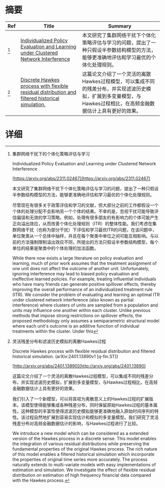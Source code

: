 # 摘要

| Ref | Title | Summary |
| --- | --- | --- |
| [^1] | [Individualized Policy Evaluation and Learning under Clustered Network Interference](https://arxiv.org/abs/2311.02467) | 本文研究了集群网络干扰下个体化策略评估与学习的问题，提出了一种只假设半参数结构模型的方法，能够更准确地评估和学习最优的个体化处理规则。 |
| [^2] | [Discrete Hawkes process with flexible residual distribution and filtered historical simulation.](http://arxiv.org/abs/2401.13890) | 这篇论文介绍了一个灵活的离散Hawkes过程模型，可以集成不同的残差分布，并实现滤波历史模拟，扩展到多变量模型，与Hawkes过程相比，在高频金融数据估计上具有更好的效果。 |

# 详细

[^1]: 集群网络干扰下的个体化策略评估与学习

    Individualized Policy Evaluation and Learning under Clustered Network Interference

    [https://arxiv.org/abs/2311.02467](https://arxiv.org/abs/2311.02467)

    本文研究了集群网络干扰下个体化策略评估与学习的问题，提出了一种只假设半参数结构模型的方法，能够更准确地评估和学习最优的个体化处理规则。

    

    尽管现在有很多关于政策评估和学习的文献，但大部分之前的工作都假设一个个体的处理分配不会影响另一个个体的结果。不幸的是，忽视干扰可能导致评估偏误和无效的学习策略。例如，处理有很多朋友的有影响力的个体可能产生正向溢出效应，从而改善个体化处理规则（ITR）的整体性能。我们考虑在集群网络干扰（也称为部分干扰）下评估和学习最优ITR的问题，在该问题中，单位聚类从一个总体中抽样，并且在每个聚类中单位之间可能互相影响。与以前的方法强制限制溢出效应不同，所提出的方法只假设半参数结构模型，每个单位的结果是聚类中的个体处理的加法函数。

    While there now exists a large literature on policy evaluation and learning, much of prior work assumes that the treatment assignment of one unit does not affect the outcome of another unit. Unfortunately, ignoring interference may lead to biased policy evaluation and ineffective learned policies. For example, treating influential individuals who have many friends can generate positive spillover effects, thereby improving the overall performance of an individualized treatment rule (ITR). We consider the problem of evaluating and learning an optimal ITR under clustered network interference (also known as partial interference) where clusters of units are sampled from a population and units may influence one another within each cluster. Unlike previous methods that impose strong restrictions on spillover effects, the proposed methodology only assumes a semiparametric structural model where each unit's outcome is an additive function of individual treatments within the cluster. Under this 
    
[^2]: 灵活残差分布和滤波历史模拟的离散Hawkes过程

    Discrete Hawkes process with flexible residual distribution and filtered historical simulation. (arXiv:2401.13890v1 [q-fin.ST])

    [http://arxiv.org/abs/2401.13890](http://arxiv.org/abs/2401.13890)

    这篇论文介绍了一个灵活的离散Hawkes过程模型，可以集成不同的残差分布，并实现滤波历史模拟，扩展到多变量模型，与Hawkes过程相比，在高频金融数据估计上具有更好的效果。

    

    我们引入了一个新模型，可以将其视为离散意义上的Hawkes过程的扩展版本。该模型使得能够集成各种残差分布，同时保留原始Hawkes过程的基本属性。这种模型的丰富性使得滤波历史模拟能够更准确地融入原始时间序列的特性。该过程自然地扩展到容易实现估计和模拟的多变量模型。我们研究了灵活残差分布对高频金融数据估计的影响，与Hawkes过程进行了比较。

    We introduce a new model which can be considered as a extended version of the Hawkes process in a discrete sense. This model enables the integration of various residual distributions while preserving the fundamental properties of the original Hawkes process. The rich nature of this model enables a filtered historical simulation which incorporate the properties of original time series more accurately. The process naturally extends to multi-variate models with easy implementations of estimation and simulation. We investigate the effect of flexible residual distribution on estimation of high frequency financial data compared with the Hawkes process.
    

